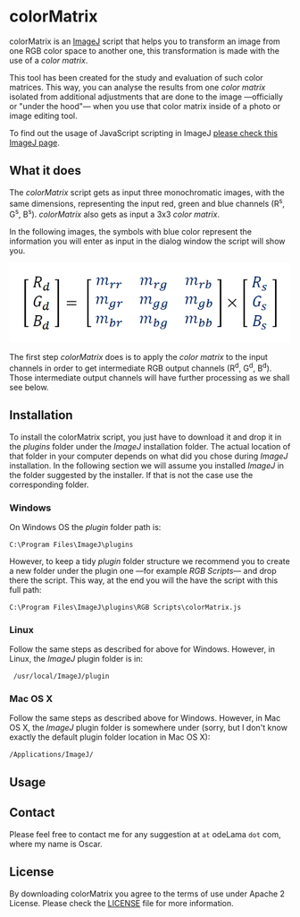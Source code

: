 colorMatrix
===========
colorMatrix is an [ImageJ](http://imagej.nih.gov/ij/) script that helps you to transform an image from one RGB color space to another one, this transformation is made with the use of a *color matrix*.

This tool has been created for the study and evaluation of such color matrices. This way, you can analyse the results from one *color matrix* isolated from additional adjustments that are done to the image &mdash;officially or "under the hood"&mdash; when you use that color matrix inside of a photo or image editing tool.

To find out the usage of JavaScript scripting in ImageJ [please check this ImageJ page](http://rsbweb.nih.gov/ij/developer/javascript.html).

What it does
-------------
The *colorMatrix* script gets as input three monochromatic images, with the same dimensions, representing the input red, green and blue channels (R<sup>s</sup>, G<sup>s</sup>, B<sup>s</sup>). *colorMatrix* also gets as input a 3x3 *color matrix*.  

In the following images, the symbols with blue color represent the information you will enter as input in the dialog window the script will show you.

![image](https://github.com/oscardelama/ImageJ-colorMatrix-js/blob/master/doc/img/colorMatrixTransformation.png)

The first step *colorMatrix* does is to apply the *color matrix* to the input channels in order to get intermediate RGB output channels (R<sup>d</sup>, G<sup>d</sup>, B<sup>d</sup>). Those intermediate output channels will have further processing as we shall see below.

Installation
-------------

To install the colorMatrix script, you just have to download it and drop it in the *plugins* folder under the *ImageJ* installation folder. The actual location of that folder in your computer depends on what did you chose during *ImageJ* installation. In the following section we will assume you installed *ImageJ* in the folder suggested by the installer. If that is not the case use the corresponding folder.

### Windows ###

On Windows OS the *plugin* folder path is:

    C:\Program Files\ImageJ\plugins

However, to keep a tidy *plugin* folder structure we recommend you to create a new folder under the plugin one &mdash;for example *RGB Scripts*&mdash; and drop there the script. This way, at the end you will the have the script with this full path:

    C:\Program Files\ImageJ\plugins\RGB Scripts\colorMatrix.js

### Linux ###

Follow the same steps as described for above for Windows. However, in Linux, the *ImageJ* plugin folder is in:

     /usr/local/ImageJ/plugin

### Mac OS X ###

Follow the same steps as described above for Windows. However, in Mac OS X, the *ImageJ* plugin folder is somewhere under (sorry, but I don't know exactly the default plugin folder location in Mac OS X):

    /Applications/ImageJ/
     
Usage
-----

Contact
-------
Please feel free to contact me for any suggestion at <my name> `at` odeLama `dot` com, where my name is Oscar.

License
-------

By downloading colorMatrix you agree to the terms of use under Apache 2 License. Please check the [LICENSE](https://github.com/oscardelama/ImageJ-colorMatrix-js/blob/master/LICENSE) file for more information.

  